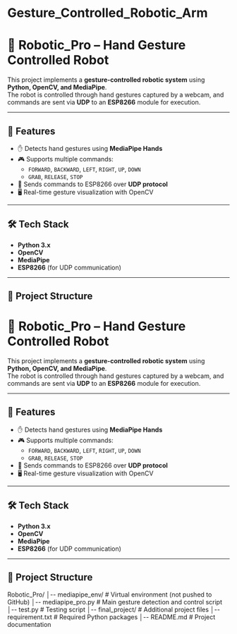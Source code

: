 # Gesture_Controlled_Robotic_Arm
# 🤖 Robotic_Pro – Hand Gesture Controlled Robot

This project implements a **gesture-controlled robotic system** using **Python, OpenCV, and MediaPipe**.  
The robot is controlled through hand gestures captured by a webcam, and commands are sent via **UDP** to an **ESP8266** module for execution.

---

## 📌 Features
- ✋ Detects hand gestures using **MediaPipe Hands**  
- 🎮 Supports multiple commands:  
  - `FORWARD`, `BACKWARD`, `LEFT`, `RIGHT`, `UP`, `DOWN`  
  - `GRAB`, `RELEASE`, `STOP`  
- 📡 Sends commands to ESP8266 over **UDP protocol**  
- 🖥️ Real-time gesture visualization with OpenCV  

---

## 🛠️ Tech Stack
- **Python 3.x**
- **OpenCV**
- **MediaPipe**
- **ESP8266** (for UDP communication)

---

## 📂 Project Structure
# 🤖 Robotic_Pro – Hand Gesture Controlled Robot

This project implements a **gesture-controlled robotic system** using **Python, OpenCV, and MediaPipe**.  
The robot is controlled through hand gestures captured by a webcam, and commands are sent via **UDP** to an **ESP8266** module for execution.

---

## 📌 Features
- ✋ Detects hand gestures using **MediaPipe Hands**  
- 🎮 Supports multiple commands:  
  - `FORWARD`, `BACKWARD`, `LEFT`, `RIGHT`, `UP`, `DOWN`  
  - `GRAB`, `RELEASE`, `STOP`  
- 📡 Sends commands to ESP8266 over **UDP protocol**  
- 🖥️ Real-time gesture visualization with OpenCV  

---

## 🛠️ Tech Stack
- **Python 3.x**
- **OpenCV**
- **MediaPipe**
- **ESP8266** (for UDP communication)

---

## 📂 Project Structure
Robotic_Pro/
│-- mediapipe_env/ # Virtual environment (not pushed to GitHub)
│-- mediapipe_pro.py # Main gesture detection and control script
│-- test.py # Testing script
│-- final_project/ # Additional project files
│-- requirement.txt # Required Python packages
│-- README.md # Project documentation
